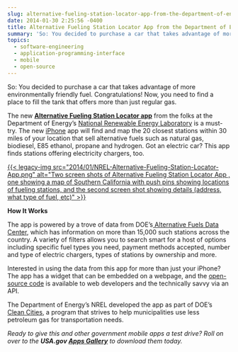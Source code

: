 ```yaml
---
slug: alternative-fueling-station-locator-app-from-the-department-of-energy
date: 2014-01-30 2:25:56 -0400
title: Alternative Fueling Station Locator App from the Department of Energy
summary: 'So: You decided to purchase a car that takes advantage of more environmentally friendly fuel. Congratulations! Now, you need to find a place to fill the tank that offers more than just regular gas. The new Alternative Fueling Station Locator app from the folks at the Department of Energy’s National Renewable Energy Laboratory is a must-try. The new iPhone app will'
topics:
  - software-engineering
  - application-programming-interface
  - mobile
  - open-source
---
```


So: You decided to purchase a car that takes advantage of more environmentally friendly fuel. Congratulations! Now, you need to find a place to fill the tank that offers more than just regular gas.

The new [**Alternative Fueling Station Locator app**](https://itunes.apple.com/us/app/alternative-fueling-station/id718577947) from the folks at the Department of Energy’s [National Renewable Energy Laboratory](http://www.nrel.gov/) is a must-try. The new [iPhone](https://itunes.apple.com/us/app/alternative-fueling-station/id718577947) app will find and map the 20 closest stations within 30 miles of your location that sell alternative fuels such as natural gas, biodiesel, E85 ethanol, propane and hydrogen. Got an electric car? This app finds stations offering electricity chargers, too.

[{{< legacy-img src="2014/01/NREL-Alternative-Fueling-Station-Locator-App.png" alt="Two screen shots of Alternative Fueling Station Locator App , one showing a map of Southern California with push pins showing locations of fueling stations, and the second screen shot showing details (address, what type of fuel, etc)" >}}](https://s3.amazonaws.com/digitalgov/_legacy-img/2014/01/NREL-Alternative-Fueling-Station-Locator-App.png)

**How It Works**

The app is powered by a trove of data from DOE’s[ Alternative Fuels Data Center](http://www.afdc.energy.gov/), which has information on more than 15,000 such stations across the country. A variety of filters allows you to search smart for a host of options including specific fuel types you need, payment methods accepted, number and type of electric chargers,  types of stations by ownership and more.

Interested in using the data from this app for more than just your iPhone? The app has a widget that can be embedded on a webpage, and the [open-source code](http://developer.nrel.gov/) is available to web developers and the technically savvy via an API.

The Department of Energy’s NREL developed the app as part of DOE’s [Clean Cities](http://www1.eere.energy.gov/cleancities/), a program that strives to help municipalities use less petroleum gas for transportation needs.

_Ready to give this and other government mobile apps a test drive? Roll on over to the **USA.gov [Apps Gallery](http://apps.usa.gov/)** to download them today._